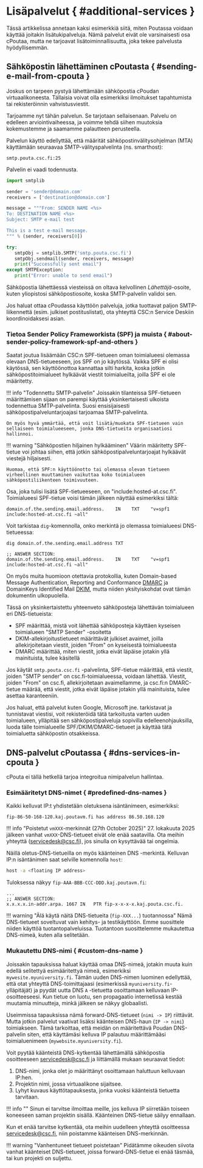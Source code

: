 # Lisäpalvelut { #additional-services }

Tässä artikkelissa annetaan kaksi esimerkkiä siitä, miten Poutassa voidaan käyttää joitakin lisätukipalveluja. Nämä palvelut eivät ole varsinaisesti osa cPoutaa, mutta ne tarjoavat lisätoiminnallisuutta, joka tekee palvelusta hyödyllisemmän.

## Sähköpostin lähettäminen cPoutasta { #sending-e-mail-from-cpouta }

Joskus on tarpeen pystyä lähettämään sähköpostia cPoudan virtuaalikoneesta. Tällaisia voivat olla esimerkiksi ilmoitukset tapahtumista tai rekisteröinnin vahvistusviestit.

Tarjoamme nyt tähän palvelun. Se tarjotaan sellaisenaan. Palvelu on edelleen arviointivaiheessa, ja voimme tehdä siihen muutoksia kokemustemme ja saamamme palautteen perusteella.

Palvelun käyttö edellyttää, että määrität sähköpostinvälitysohjelman (MTA) käyttämään seuraavaa SMTP-välityspalvelinta (ns. smarthost):

```
smtp.pouta.csc.fi:25
```

Palvelin ei vaadi todennusta.

```python
import smtplib

sender = 'sender@domain.com'
receivers = ['destination@domain.com']

message = """From: SENDER NAME <%s>
To: DESTINATION NAME <%s>
Subject: SMTP e-mail test

This is a test e-mail message.
""" % (sender, receivers[0])

try:
   smtpObj = smtplib.SMTP('smtp.pouta.csc.fi')
   smtpObj.sendmail(sender, receivers, message)
   print("Successfully sent email")
except SMTPException:
   print("Error: unable to send email")
```

Sähköpostia lähettäessä viesteissä on oltava kelvollinen _Lähettäjä_-osoite, kuten yliopistosi sähköpostiosoite, koska SMTP-palvelin validoi sen.

Jos haluat ottaa cPoudassa käyttöön palveluja, jotka tuottavat paljon SMTP-liikennettä (esim. julkiset postituslistat), ota yhteyttä CSC:n Service Deskiin koordinoidaksesi asian.

### Tietoa Sender Policy Frameworkista (SPF) ja muista { #about-sender-policy-framework-spf-and-others }

Saatat joutua lisäämään CSC:n SPF-tietueen oman toimialueesi olemassa olevaan DNS-tietueeseen, jos SPF on jo käytössä. Vaikka SPF ei olisi käytössä, sen käyttöönottoa kannattaa silti harkita, koska jotkin sähköpostitoimialueet hylkäävät viestit toimialueilta, joilla SPF ei ole määritetty.

!!! info "Todennettu SMTP-palvelin"
    Joissakin tilanteissa SPF-tietueen määrittämisen sijaan on parempi käyttää yksinkertaisesti ulkoista todennettua SMTP-palvelinta. Suosi ensisijaisesti sähköpostipalveluntarjoajasi tarjoamaa SMTP-palvelinta.

    On myös hyvä ymmärtää, että voit lisätä/muokata SPF-tietueen vain sellaiseen toimialueeseen, jonka DNS-tietueita organisaatiosi hallinnoi.

!!! warning "Sähköpostien hiljainen hylkääminen"
    Väärin määritetty SPF-tietue voi johtaa siihen, että jotkin sähköpostipalveluntarjoajat hylkäävät viestejä hiljaisesti.

    Huomaa, että SPF:n käyttöönotto tai olemassa olevan tietueen virheellinen muuttaminen vaikuttaa koko toimialueen sähköpostiliikenteen toimivuuteen.

Osa, joka tulisi lisätä SPF-tietueeseen, on "include:hosted-at.csc.fi".
Toimialueesi SPF-tietue voisi tämän jälkeen näyttää esimerkiksi tältä:

```
domain.of.the.sending.email.address.    IN    TXT    "v=spf1 include:hosted-at.csc.fi ~all"
```

Voit tarkistaa `dig`-komennolla, onko merkintä jo olemassa toimialueesi DNS-tietueessa:
```
dig domain.of.the.sending.email.address TXT

;; ANSWER SECTION:
domain.of.the.sending.email.address.    IN    TXT    "v=spf1 include:hosted-at.csc.fi ~all"
```

On myös muita huomioon otettavia protokollia, kuten Domain-based Message Authentication, Reporting and Conformance [DMARC](https://en.wikipedia.org/wiki/DMARC) ja DomainKeys Identified Mail [DKIM](https://en.wikipedia.org/wiki/DomainKeys_Identified_Mail), mutta niiden yksityiskohdat ovat tämän dokumentin ulkopuolella.

Tässä on yksinkertaistettu yhteenveto sähköposteja lähettävän toimialueen eri DNS-tietueista:  
  - SPF määrittää, mistä voit lähettää sähköposteja käyttäen kyseisen toimialueen "SMTP Sender" -osoitetta  
  - DKIM-allekirjoitustietueet määrittävät julkiset avaimet, joilla allekirjoitetaan viestit, joiden "From" on kyseisestä toimialueesta  
  - DMARC määrittää, miten viestit, jotka eivät läpäise jotakin yllä mainituista, tulee käsitellä  

Jos käytät `smtp.pouta.csc.fi` -palvelinta, SPF-tietue määrittää, että viestit, joiden "SMTP sender" on csc.fi-toimialueessa, voidaan lähettää. Viestit, joiden "From" on csc.fi, allekirjoitetaan avaimellamme, ja csc.fi:n DMARC-tietue määrää, että viestit, jotka eivät läpäise jotakin yllä mainituista, tulee asettaa karanteeniin.

Jos haluat, että palvelut kuten Google, Microsoft jne. tarkistavat ja tunnistavat viestisi, voit rekisteröidä tätä tarkoitusta varten uuden toimialueen, ylläpitää sen sähköpostipalveluja sopivilla edelleenohjauksilla, luoda tälle toimialueelle SPF/DKIM/DMARC-tietueet ja käyttää tätä toimialuetta sähköpostin otsakkeissa.

## DNS-palvelut cPoutassa { #dns-services-in-cpouta }

cPouta ei tällä hetkellä tarjoa integroitua nimipalvelun hallintaa.

### Esimääritetyt DNS-nimet { #predefined-dns-names }

Kaikki kelluvat IP:t yhdistetään oletuksena isäntänimeen, esimerkiksi:

```
fip-86-50-168-120.kaj.poutavm.fi has address 86.50.168.120
```

!!! info "Poistetut `vmXXX`-merkinnät (27th October 2025)"
    27. lokakuuta 2025 jälkeen vanhat `vmXXX`-DNS-tietueet eivät ole enää saatavilla. Ota meihin yhteyttä (<servicedesk@csc.fi>), jos sinulla on kysyttävää tai ongelmia.

Näillä oletus-DNS-tietueilla on myös käänteinen DNS -merkintä. Kelluvan IP:n isäntänimen saat selville komennolla `host`:

```sh
host -a <floating IP address>
```

Tuloksessa näkyy `fip-AAA-BBB-CCC-DDD.kaj.poutavm.fi`:

```
...
;; ANSWER SECTION:
x.x.x.x.in-addr.arpa. 1667 IN	PTR fip-x-x-x-x.kaj.pouta.csc.fi.
```
!!! warning "Älä käytä näitä DNS-tietueita (`fip-XXX...`) tuotannossa"
    Nämä DNS-tietueet soveltuvat vain kehitys- ja testikäyttöön. Emme suosittele niiden käyttöä tuotantopalveluissa. Tuotantoon suosittelemme mukautettua DNS-nimeä, kuten alla selitetään.

### Mukautettu DNS-nimi { #custom-dns-name }

Joissakin tapauksissa haluat käyttää omaa DNS-nimeä, jotakin muuta kuin edellä selitettyä esimääritettyä nimeä, esimerkiksi `mywesite.myuniversity.fi`. Tämän uuden DNS-nimen luominen edellyttää, että otat yhteyttä DNS-toimittajaasi (esimerkissä `myuniversity.fi`-ylläpitäjät) ja pyydät uutta DNS `A` -tietuetta osoittamaan kelluvaan IP-osoitteeseesi. Kun tietue on luotu, sen propagaatio internetissä kestää muutamia minuutteja, minkä jälkeen se näkyy globaalisti.

Useimmissa tapauksissa nämä forward-DNS-tietueet (`nimi -> IP`) riittävät. Mutta jotkin palvelut vaativat lisäksi käänteisen DNS-haun (`IP -> nimi`) toimiakseen. Tämä tarkoittaa, että meidän on
määritettävä Poudan DNS-palvelin siten, että käyttämäsi kelluva IP palautuu määrittämääsi toimialuenimeen (`mywebsite.myuniversity.fi`).

Voit pyytää käänteistä DNS-kytkentää lähettämällä sähköpostia osoitteeseen <servicedesk@csc.fi> ja liittämällä mukaan seuraavat tiedot:

1. DNS-nimi, jonka olet jo määrittänyt osoittamaan haluttuun kelluvaan IP:hen.
1. Projektin nimi, jossa virtuaalikone sijaitsee.
1. Lyhyt kuvaus käyttötapauksesta, jonka vuoksi käänteistä tietuetta tarvitaan.

!!! info ""
    Sinun ei tarvitse ilmoittaa meille, jos kelluva IP siirretään toiseen koneeseen saman projektin sisällä. Käänteinen DNS-tietue säilyy ennallaan.

Kun et enää tarvitse kytkentää, ota meihin uudelleen yhteyttä osoitteessa <servicedesk@csc.fi>, niin poistamme käänteisen DNS-merkinnän.

!!! warning "Vanhentuneet tietueet poistetaan"
    Pidätämme oikeuden siivota vanhat käänteiset DNS-tietueet, joissa forward-DNS-tietue ei enää täsmää, tai kun projekti on suljettu.